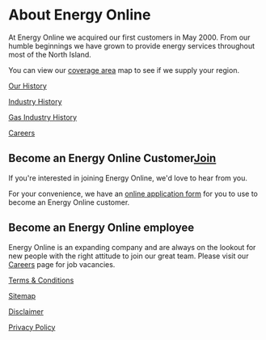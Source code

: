 # About Energy Online
At Energy Online we acquired our first customers in May 2000.  From our humble beginnings we have grown to provide energy services throughout most of the North Island.

You can view our [coverage area](http://www.energyonline.co.nz/residential/pricing_plans) map to see if we supply your region.

[Our History](http://www.energyonline.co.nz/home/about_us/history_eol)

[Industry History](http://www.energyonline.co.nz/home/about_us/industry_history)

[Gas Industry History](http://www.energyonline.co.nz/home/about_us/gas_industry_history)

[Careers](http://www.energyonline.co.nz/home/about_us)

## Become an Energy Online Customer[Join](https://join-us.energyonline.co.nz/web/eol/join)
If you're interested in joining Energy Online, we'd love to hear from you.

For your convenience, we have an [online application form](http://www.energyonline.co.nz/Default.aspx?tabid=98) for you to use to become an Energy Online customer.

 
## Become an Energy Online employee
Energy Online is an expanding company and are always on the lookout for new people with the right attitude to join our great team. Please visit our [Careers](http://www.energyonline.co.nz/home/about_us/careers) page for job vacancies.

 
[Terms & Conditions](http://www.energyonline.co.nz/terms)

[Sitemap](http://www.energyonline.co.nz/home/site_map)

[Disclaimer](http://www.energyonline.co.nz/home/site_map/disclaimer)

[Privacy Policy](http://www.energyonline.co.nz/home/site_map/privacy_policy)
